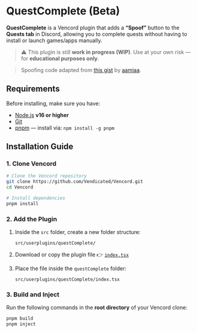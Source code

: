 
# QuestComplete (Beta)

**QuestComplete** is a Vencord plugin that adds a **“Spoof”** button to the **Quests tab** in Discord, allowing you to complete quests without having to install or launch games/apps manually.

> ⚠️ This plugin is still **work in progress (WIP)**.
> Use at your own risk — for **educational purposes only**.


> Spoofing code adapted from [this gist](https://gist.github.com/aamiaa/204cd9d42013ded9faf646fae7f89fbb) by [aamiaa](https://gist.github.com/aamiaa).


## Requirements

Before installing, make sure you have:

* [Node.js](https://nodejs.org/) **v16 or higher**
* [Git](https://git-scm.com/)
* [pnpm](https://pnpm.io/) — install via: `npm install -g pnpm`

## Installation Guide

### 1. Clone Vencord

```bash
# Clone the Vencord repository
git clone https://github.com/Vendicated/Vencord.git
cd Vencord

# Install dependencies
pnpm install
```

### 2. Add the Plugin

1. Inside the `src` folder, create a new folder structure:

   ```
   src/userplugins/questComplete/
   ```

2. Download or copy the plugin file
   👉 [`index.tsx`](https://github.com/zaher-neon/vc-questComplete/blob/main/index.tsx)

3. Place the file inside the `questComplete` folder:

   ```
   src/userplugins/questComplete/index.tsx
   ```


### 3. Build and Inject

Run the following commands in the **root directory** of your Vencord clone:

```bash
pnpm build
pnpm inject
```

